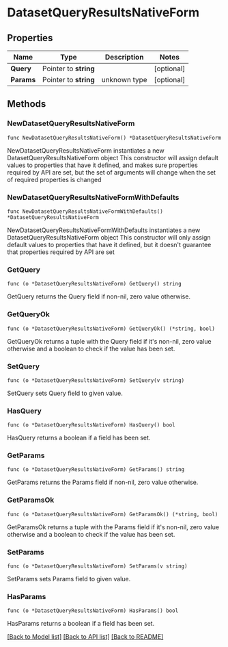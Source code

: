 # DatasetQueryResultsNativeForm

## Properties

Name | Type | Description | Notes
------------ | ------------- | ------------- | -------------
**Query** | Pointer to **string** |  | [optional] 
**Params** | Pointer to **string** | unknown type | [optional] 

## Methods

### NewDatasetQueryResultsNativeForm

`func NewDatasetQueryResultsNativeForm() *DatasetQueryResultsNativeForm`

NewDatasetQueryResultsNativeForm instantiates a new DatasetQueryResultsNativeForm object
This constructor will assign default values to properties that have it defined,
and makes sure properties required by API are set, but the set of arguments
will change when the set of required properties is changed

### NewDatasetQueryResultsNativeFormWithDefaults

`func NewDatasetQueryResultsNativeFormWithDefaults() *DatasetQueryResultsNativeForm`

NewDatasetQueryResultsNativeFormWithDefaults instantiates a new DatasetQueryResultsNativeForm object
This constructor will only assign default values to properties that have it defined,
but it doesn't guarantee that properties required by API are set

### GetQuery

`func (o *DatasetQueryResultsNativeForm) GetQuery() string`

GetQuery returns the Query field if non-nil, zero value otherwise.

### GetQueryOk

`func (o *DatasetQueryResultsNativeForm) GetQueryOk() (*string, bool)`

GetQueryOk returns a tuple with the Query field if it's non-nil, zero value otherwise
and a boolean to check if the value has been set.

### SetQuery

`func (o *DatasetQueryResultsNativeForm) SetQuery(v string)`

SetQuery sets Query field to given value.

### HasQuery

`func (o *DatasetQueryResultsNativeForm) HasQuery() bool`

HasQuery returns a boolean if a field has been set.

### GetParams

`func (o *DatasetQueryResultsNativeForm) GetParams() string`

GetParams returns the Params field if non-nil, zero value otherwise.

### GetParamsOk

`func (o *DatasetQueryResultsNativeForm) GetParamsOk() (*string, bool)`

GetParamsOk returns a tuple with the Params field if it's non-nil, zero value otherwise
and a boolean to check if the value has been set.

### SetParams

`func (o *DatasetQueryResultsNativeForm) SetParams(v string)`

SetParams sets Params field to given value.

### HasParams

`func (o *DatasetQueryResultsNativeForm) HasParams() bool`

HasParams returns a boolean if a field has been set.


[[Back to Model list]](../README.md#documentation-for-models) [[Back to API list]](../README.md#documentation-for-api-endpoints) [[Back to README]](../README.md)


